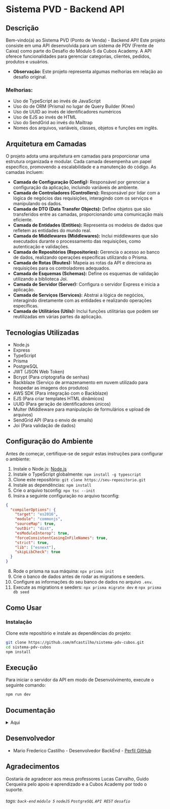 # Sistema PVD - Backend API

## Descrição

Bem-vindo(a) ao Sistema PVD (Ponto de Venda) - Backend API! Este projeto consiste em uma API desenvolvida para um sistema de PDV (Frente de Caixa) como parte do Desafio do Módulo 5 da Cubos Academy. A API oferece funcionalidades para gerenciar categorias, clientes, pedidos, produtos e usuários.

- **Observação:** Este projeto representa algumas melhorias em relação ao desafio original.

### Melhorias: 

- Uso de TypeScript ao invés de JavaScript
- Uso do de ORM (Prisma) no lugar de Query Builder (Knex)
- Uso de UUID ao invés de identificadores numéricos
- Uso de EJS ao invés de HTML
- Uso do SendGrid ao invés do Mailtrap
- Nomes dos arquivos, variáveis, classes, objetos e funções em inglês.


## Arquitetura em Camadas

O projeto adota uma arquitetura em camadas para proporcionar uma estrutura organizada e modular. Cada camada desempenha um papel específico, promovendo a escalabilidade e a manutenção do código. As camadas incluem:

- **Camada de Configuração (Config):** Responsável por gerenciar a configuração da aplicação, incluindo variáveis de ambiente.
- **Camada de Controladores (Controllers):** Responsável por lidar com a lógica de negócios das requisições, interagindo com os serviços e manipulando os dados.
- **Camada de DTO (Data Transfer Objects):** Define objetos que são transferidos entre as camadas, proporcionando uma comunicação mais eficiente.
- **Camada de Entidades (Entities):** Representa os modelos de dados que refletem as entidades do mundo real.
- **Camada de Middlewares (Middlewares):** Inclui middlewares que são executados durante o processamento das requisições, como autenticação e validações.
- **Camada de Repositórios (Repositories):** Gerencia o acesso ao banco de dados, realizando operações específicas utilizando o Prisma.
- **Camada de Rotas (Routes):** Mapeia as rotas da API e direciona as requisições para os controladores adequados.
- **Camada de Esquemas (Schemas):** Define os esquemas de validação utilizando a biblioteca Joi.
- **Camada de Servidor (Server):** Configura o servidor Express e inicia a aplicação.
- **Camada de Serviços (Services):** Abstrai a lógica de negócios, interagindo diretamente com as entidades e realizando operações específicas.
- **Camada de Utilitários (Utils):** Inclui funções utilitárias que podem ser reutilizadas em várias partes da aplicação.

## Tecnologias Utilizadas

- Node.js
- Express
- TypeScript
- Prisma
- PostgreSQL
- JWT (JSON Web Token)
- Bcrypt (Para criptografia de senhas)
- Backblaze (Serviço de armazenamento em nuvem utilizado para hospedar as imagens dos produtos)
- AWS SDK (Para integração com o Backblaze)
- EJS (Para criar templates HTML dinâmicos)
- UUID (Para geração de identificadores únicos)
- Multer (Middleware para manipulação de formulários e upload de arquivos)
- SendGrid API (Para o envio de emails)
- Joi (Para validação de dados)

## Configuração do Ambiente

Antes de começar, certifique-se de seguir estas instruções para configurar o ambiente:

1. Instale o Node.js: [Node.js](https://nodejs.org/)
2. Instale o TypeScript globalmente: `npm install -g typescript`
3. Clone este repositório: `git clone https://seu-repositorio.git`
4. Instale as dependências: `npm install`
5. Crie o arquivo tsconfig: `npx tsc --init`
6. Insira a seguinte configuração no arquivo tsconfig:

```json
{
  "compilerOptions": {
    "target": "es2016",                                  
    "module": "commonjs",                                
    "sourceMap": true,                               
    "outDir": "dist",                                   
    "esModuleInterop": true,                            
    "forceConsistentCasingInFileNames": true,           
    "strict": true, 
    "lib": ["esnext"],                                     
    "skipLibCheck": true                                
  }
}
```  
8. Rode o prisma na sua máquina: `npx prisma init`
9. Crie o banco de dados antes de rodar as migrations e seeders.
10. Configure as informações do seu banco de dados no arquivo `.env`.
11. Execute as migrations e seeders: `npx prisma migrate dev` e `npx prisma db seed`

## Como Usar

### Instalação

Clone este repositório e instale as dependências do projeto:

```bash
git clone https://github.com/mfcastilho/sistema-pdv-cubos.git
cd sistema-pdv-cubos
npm install
```

## Execução

Para iniciar o servidor da API em modo de Desenvolvimento, execute o seguinte comando:

```bash
npm run dev
```

## Documentação

<details>
  <summary>Aqui</summary>
  
   # Documentação da API - Sistema PVD

  ## Introdução

  Bem-vindo à documentação oficial da API do Sistema PVD (Ponto de Venda). Este sistema oferece uma API RESTful para gerenciar categorias, clientes, pedidos, produtos e usuários. Utilizando tecnologias como Node.js, Express, TypeScript,   Prisma e outras.

  ## Base URL

  A URL base para todas as requisições é:

  `http://localhost:5000`

  ## Autenticação

  A autenticação é realizada através de JSON Web Tokens (JWT). Para obter um token, é necessário realizar o login utilizando as credenciais de um usuário cadastrado.

  ### Efetuar Login (POST /login)

  **Request:**
  ```json
  {
    "email": "usuario@teste.com",
    "password": "senha123"
  }
  ```

  **Response (Success):**
  ```json
  {
    "user": {
      "id": "seu id",
      "name": "seu nome",
      "email": "seuemail@email.com",
      "createdAt": "2023-11-03T03:52:54.186Z",
      "updatedAt": "2023-11-03T03:52:54.186Z"
    },
    "token": "seu token"
  }
```

**Response (Error):**
  ```json
  {
    "error": "E-mail ou senha incorretos."
  }
  ```
#### IMPORTANTE

- Para autenticar as demais requisições, inclua o token JWT no cabeçalho da seguinte forma:

```http
Authorization: Bearer seu_token_jwt
```

## Endpoints Disponíveis

### Listar Categorias (GET /categoria)

Esta rota retorna a lista de todas as categorias cadastradas.

### Cadastrar Usuário (POST /usuario)

Permite cadastrar um novo usuário no sistema.

#### Request:
```json
{
  "name": "Nome do Usuário",
  "email": "usuario@teste.com",
  "password": "senha123"
}
```

#### Response:
```json
{
	"id": "ID do usuário cadastrado",
	"name": "Nome do Usuário",
	"email": "usuario@teste.com"
}
```

### Efetuar Login (POST /login)

Realiza o login de um usuário cadastrado no sistema.

#### Request:
```json
{
  "email": "usuario@teste.com",
  "password": "senha123"
}
```

### Detalhar Perfil do Usuário Logado (GET /usuario)

Retorna os dados do perfil do usuário logado.

### Editar Perfil do Usuário Logado (PUT /usuario)

Permite editar as informações do perfil do usuário logado.

#### Request:
```json
{
  "name": "Novo Nome",
  "email": "novousuario@teste.com",
  "password": "novasenha123"
}
```

### Cadastrar Produto (POST /produto)

Permite o usuário logado cadastrar um novo produto no sistema.

#### Request:
```json
{
  "description": "Nome do Produto",
  "stockQuantity": 100,
  "value": 15000,
  "categoryId": 2,
  "productImage": "https://s3.us-east-005.backblazeb2.com/desafio-final.jpg"
}
```
### Editar Dados do Produto (PUT /produto/:id)

Permite o usuário logado a atualizar as informações de um produto cadastrado.

#### Request:
```json
{
  "description": "Novo Nome do Produto",
  "stockQuantity": 50,
  "value": 18000,
  "categoryId": 3,
  "productImage": "https://s3.us-east-005.backblazeb2.com/novaimagem.jpg"
}
```

### Listar Produtos (GET /produto)

Retorna a lista de todos os produtos cadastrados, com a opção de filtrar por categoria.

#### Response:
```json
[
  {
    "id": "ID do Produto",
    "description": "Nome do Produto 1",
    "stockQuantity": 20,
    "value": 2500,
    "categoryId": 1,
    "productImage": "https://s3.us-east-005.backblazeb2.com/produto1.jpg"
  },
  {
    "id": "ID do Produto",
    "description": "Nome do Produto 2",
    "stockQuantity": 15,
    "value": 3500,
    "categoryId": 2,
    "productImage": "https://s3.us-east-005.backblazeb2.com/produto2.jpg"
  }
]
```

### Detalhar Produto (GET /produto/:id)

Retorna os detalhes de um produto específico.

#### Response:
```json
{
  "id": "ID do Produto",
  "description": "Nome do Produto",
  "stockQuantity": 100,
  "value": 15000,
  "categoryId": 2,
  "productImage": "https://s3.us-east-005.backblazeb2.com/desafio-final.jpg"
}
```
### Cadastrar Pedido (POST /pedido)

Permite cadastrar um novo pedido no sistema.

#### Request:
```json
{
  "clientId": 1,
  "observation": "Em caso de ausência recomendo deixar com algum vizinho",
  "orderProducts": [
    {
      "productId": 1,
      "productQuantity": 10
    },
    {
      "productId": 2,
      "productQuantity": 20
    }
  ]
}
```

### Listar Pedidos (GET /pedido)

Retorna a lista de todos os pedidos cadastrados, com a opção de filtrar por cliente.

#### Response:
```json
[
  {
    "pedido": {
      "id": 1,
      "clientId": "ID do cliente",
      "totalValue": 230010,
      "observation": null
    },
    "OrderProducts": [
      {
        "id": 1,
        "productQuantity": 1,
        "productValue": 10,
        "orderId": 1,
        "productId": 1
      },
      {
        "id": 2,
        "productQuantity": 2,
        "productValue": 230000,
        "orderId": 1,
        "productId": 2
      }
    ]
  }
]
```
## Aplicar Validação na Exclusão de Produto (DELETE /produto/:id)

Evita a exclusão de um produto vinculado a algum pedido.

## Aprimorar Cadastro/Atualização de Produto

Aprimora o cadastro e a atualização de produto para permitir vincular uma imagem a um produto.

## Aprimorar Exclusão de Produto

Aprimora a exclusão de produto para remover a imagem vinculada a ele no servidor de armazenamento.

## Tecnologias Utilizadas

- Node.js
- Express
- TypeScript
- Prisma
- JWT (JSON Web Tokens)
- Bcrypt
- SendGrid (AWS SDK)
- Multer
- Arquitetura em Camadas
- Variáveis de Ambiente
- AWS SDK (SendGrid)
- EJS (para e-mails dinâmicos)
- UUID (para identificadores únicos)
- Joi (para validações)

## Configuração do Ambiente

Antes de começar, certifique-se de seguir estas instruções para configurar o ambiente:

1. Instale o Node.js: [Node.js](https://nodejs.org/)
2. Instale o TypeScript globalmente: `npm install -g typescript`
3. Clone este repositório: `git clone https://seu-repositorio.git`
4. Instale as dependências: `npm install`
5. Execute as migrations e seeders: `npx prisma migrate dev` e `npx prisma db seed`

## Arquitetura em Camadas

O projeto segue uma arquitetura em camadas para garantir a separação de responsabilidades e a manutenibilidade do código. As camadas são:

- **Camada de Configuração (Config)**
- **Camada de Controladores (Controllers)**
- **Camada de DTO (Data Transfer Objects)**
- **Camada de Entidades (Entities)**
- **Camada de Middlewares (Middlewares)**
- **Camada de Repositórios (Repositories)**
- **Camada de Rotas (Routes)**
- **Camada de Esquemas (Schemas)**
- **Camada de Servidor (Server)**
- **Camada de Serviços (Services)**
- **Camada de Utilitários (Utils)**

## Variáveis de Ambiente

O projeto utiliza variáveis de ambiente para configurar informações sensíveis e ajustes do ambiente. Certifique-se de configurar corretamente as variáveis de ambiente antes de executar a aplicação.

| Variável de Ambiente        | Descrição                                           |
| --------------------------- | --------------------------------------------------- |
| PORT                        | Porta em que o servidor irá escutar                |
| DATABASE_URL                | URL de conexão com o banco de dados                 |
| JWT_SECRET                  | Chave secreta para geração de JWT                   |
| SENDGRID_API_KEY            | Chave de API do SendGrid para envio de e-mails      |
| AWS_ACCESS_KEY_ID           | ID da chave de acesso da AWS (SendGrid)             |
| AWS_SECRET_ACCESS_KEY       | Chave secreta de acesso da AWS (SendGrid)           |


## Conclusão

Esta documentação fornece uma visão geral dos principais recursos e endpoints da API do Sistema PVD. Para obter detalhes mais específicos sobre cada endpoint ou funcionalidade, consulte as seções correspondentes. Se precisar de assistência adicional ou informações específicas, não hesite em entrar em contato.

Agradecemos por escolher o Sistema PVD e esperamos que sua experiência seja satisfatória.

Atenciosamente, Equipe de Desenvolvimento PVD

  
</details>
  

 ## Desenvolvedor

- Mario Frederico Castilho - Desenvolvedor BackEnd - <a href="https://github.com/mfcastilho" target="_blank">Perfil GitHub</a>



## Agradecimentos

Gostaria de agradecer aos meus professores Lucas Carvalho, Guido Cerqueira pelo apoio e aprendizado e a Cubos Academy por todo o suporte.
   



###### tags: `back-end` `módulo 5` `nodeJS` `PostgreSQL` `API REST` `desafio`
